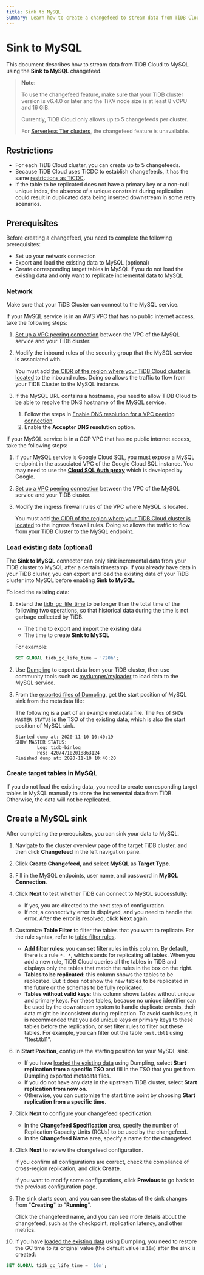 ```yaml
---
title: Sink to MySQL
Summary: Learn how to create a changefeed to stream data from TiDB Cloud to MySQL.
---
```


# Sink to MySQL

This document describes how to stream data from TiDB Cloud to MySQL using the **Sink to MySQL** changefeed.

> **Note:**
>
> To use the changefeed feature, make sure that your TiDB cluster version is v6.4.0 or later and the TiKV node size is at least 8 vCPU and 16 GiB.
>
> Currently, TiDB Cloud only allows up to 5 changefeeds per cluster.
>
> For [Serverless Tier clusters](/tidb-cloud/select-cluster-tier.md#serverless-tier-beta), the changefeed feature is unavailable.

## Restrictions

- For each TiDB Cloud cluster, you can create up to 5 changefeeds. 
- Because TiDB Cloud uses TiCDC to establish changefeeds, it has the same [restrictions as TiCDC](https://docs.pingcap.com/tidb/stable/ticdc-overview#unsupported-scenarios).
- If the table to be replicated does not have a primary key or a non-null unique index, the absence of a unique constraint during replication could result in duplicated data being inserted downstream in some retry scenarios.

## Prerequisites

Before creating a changefeed, you need to complete the following prerequisites:

- Set up your network connection
- Export and load the existing data to MySQL (optional)
- Create corresponding target tables in MySQL if you do not load the existing data and only want to replicate incremental data to MySQL

### Network

Make sure that your TiDB Cluster can connect to the MySQL service.

If your MySQL service is in an AWS VPC that has no public internet access, take the following steps:

1. [Set up a VPC peering connection](/tidb-cloud/set-up-vpc-peering-connections.md) between the VPC of the MySQL service and your TiDB cluster.
2. Modify the inbound rules of the security group that the MySQL service is associated with. 

    You must add [the CIDR of the region where your TiDB Cloud cluster is located](/tidb-cloud/set-up-vpc-peering-connections.md#prerequisite-set-a-project-cidr) to the inbound rules. Doing so allows the traffic to flow from your TiDB Cluster to the MySQL instance.

3. If the MySQL URL contains a hostname, you need to allow TiDB Cloud to be able to resolve the DNS hostname of the MySQL service. 

    1. Follow the steps in [Enable DNS resolution for a VPC peering connection](https://docs.aws.amazon.com/vpc/latest/peering/modify-peering-connections.html#vpc-peering-dns).
    2. Enable the **Accepter DNS resolution** option.

If your MySQL service is in a GCP VPC that has no public internet access, take the following steps:

1. If your MySQL service is Google Cloud SQL, you must expose a MySQL endpoint in the associated VPC of the Google Cloud SQL instance. You may need to use the [**Cloud SQL Auth proxy**](https://cloud.google.com/sql/docs/mysql/sql-proxy) which is developed by Google.
2. [Set up a VPC peering connection](/tidb-cloud/set-up-vpc-peering-connections.md) between the VPC of the MySQL service and your TiDB cluster. 
3. Modify the ingress firewall rules of the VPC where MySQL is located.

    You must add [the CIDR of the region where your TiDB Cloud cluster is located](/tidb-cloud/set-up-vpc-peering-connections.md#prerequisite-set-a-project-cidr) to the ingress firewall rules. Doing so allows the traffic to flow from your TiDB Cluster to the MySQL endpoint. 

### Load existing data (optional)

The **Sink to MySQL** connector can only sink incremental data from your TiDB cluster to MySQL after a certain timestamp. If you already have data in your TiDB cluster, you can export and load the existing data of your TiDB cluster into MySQL before enabling **Sink to MySQL**.

To load the existing data:

1. Extend the [tidb_gc_life_time](https://docs.pingcap.com/tidb/stable/system-variables#tidb_gc_life_time-new-in-v50) to be longer than the total time of the following two operations, so that historical data during the time is not garbage collected by TiDB.

    - The time to export and import the existing data
    - The time to create **Sink to MySQL**

    For example:

    
    ```sql
    SET GLOBAL tidb_gc_life_time = '720h';
    ```

2. Use [Dumpling](/dumpling-overview.md) to export data from your TiDB cluster, then use community tools such as [mydumper/myloader](https://centminmod.com/mydumper.html) to load data to the MySQL service.

3. From the [exported files of Dumpling](/dumpling-overview.md#format-of-exported-files), get the start position of MySQL sink from the metadata file:

    The following is a part of an example metadata file. The `Pos` of `SHOW MASTER STATUS` is the TSO of the existing data, which is also the start position of MySQL sink.

    ```
    Started dump at: 2020-11-10 10:40:19
    SHOW MASTER STATUS:
            Log: tidb-binlog
            Pos: 420747102018863124
    Finished dump at: 2020-11-10 10:40:20
    ``` 

### Create target tables in MySQL

If you do not load the existing data, you need to create corresponding target tables in MySQL manually to store the incremental data from TiDB. Otherwise, the data will not be replicated.

## Create a MySQL sink

After completing the prerequisites, you can sink your data to MySQL.

1. Navigate to the cluster overview page of the target TiDB cluster, and then click **Changefeed** in the left navigation pane.

2. Click **Create Changefeed**, and select **MySQL** as **Target Type**.

3. Fill in the MySQL endpoints, user name, and password in **MySQL Connection**.

4. Click **Next** to test whether TiDB can connect to MySQL successfully:

    - If yes, you are directed to the next step of configuration.
    - If not, a connectivity error is displayed, and you need to handle the error. After the error is resolved, click **Next** again.

5. Customize **Table Filter** to filter the tables that you want to replicate. For the rule syntax, refer to [table filter rules](/table-filter.md).

    - **Add filter rules**: you can set filter rules in this column. By default, there is a rule `*. *`, which stands for replicating all tables. When you add a new rule, TiDB Cloud queries all the tables in TiDB and displays only the tables that match the rules in the box on the right.
    - **Tables to be replicated**: this column shows the tables to be replicated. But it does not show the new tables to be replicated in the future or the schemas to be fully replicated.
    - **Tables without valid keys**: this column shows tables without unique and primary keys. For these tables, because no unique identifier can be used by the downstream system to handle duplicate events, their data might be inconsistent during replication. To avoid such issues, it is recommended that you add unique keys or primary keys to these tables before the replication, or set filter rules to filter out these tables. For example, you can filter out the table `test.tbl1` using "!test.tbl1".

6. In **Start Position**, configure the starting position for your MySQL sink.

    - If you have [loaded the existing data](#load-existing-data-optional) using Dumpling, select **Start replication from a specific TSO** and fill in the TSO that you get from Dumpling exported metadata files.
    - If you do not have any data in the upstream TiDB cluster, select **Start replication from now on**.
    - Otherwise, you can customize the start time point by choosing **Start replication from a specific time**.

7. Click **Next** to configure your changefeed specification.

    - In the **Changefeed Specification** area, specify the number of Replication Capacity Units (RCUs) to be used by the changefeed.
    - In the **Changefeed Name** area, specify a name for the changefeed.

8. Click **Next** to review the changefeed configuration.

    If you confirm all configurations are correct, check the compliance of cross-region replication, and click **Create**.

    If you want to modify some configurations, click **Previous** to go back to the previous configuration page.

9. The sink starts soon, and you can see the status of the sink changes from "**Creating**" to "**Running**".

    Click the changefeed name, and you can see more details about the changefeed, such as the checkpoint, replication latency, and other metrics.

10. If you have [loaded the existing data](#load-existing-data-optional) using Dumpling, you need to restore the GC time to its original value (the default value is `10m`) after the sink is created:


```sql
SET GLOBAL tidb_gc_life_time = '10m';
```
